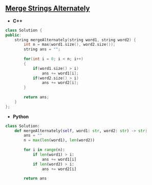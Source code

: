 ## [Merge Strings Alternately](https://leetcode.com/problems/merge-strings-alternately/)

* **C++**
```cpp
class Solution {
public:
    string mergeAlternately(string word1, string word2) {
        int n = max(word1.size(), word2.size());
        string ans = "";
        
        for(int i = 0; i < n; i++)
        {
            if(word1.size() > i)
                ans += word1[i];
            if(word2.size() > i)
                ans += word2[i];
        }
        
        return ans;
    }
};
```

* **Python**
```py
class Solution:
    def mergeAlternately(self, word1: str, word2: str) -> str:
        ans = ""
        n = max(len(word1), len(word2))
        
        for i in range(n):
            if len(word1) > i:
                ans += word1[i]
            if len(word2) > i:
                ans += word2[i]
                
        return ans
```
